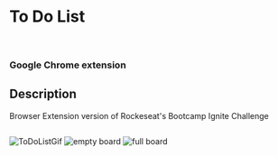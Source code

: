 <h1>To Do List</h1>
<br>
<h3>Google Chrome extension</h3>

## Description

Browser Extension version of Rockeseat's Bootcamp Ignite Challenge

<div style="display: flex">

![ToDoListGif](https://user-images.githubusercontent.com/106563089/210002878-98f1bd29-11b5-45e0-9bdd-c5b7e03b2a25.gif) 
![empty board](https://user-images.githubusercontent.com/106563089/210003340-c6149e7a-566f-4fd9-8317-31043ed3839b.png)
![full board](https://user-images.githubusercontent.com/106563089/210003342-01821284-1b58-4a6a-b0a3-724b705f1b00.png)
  
</div>
